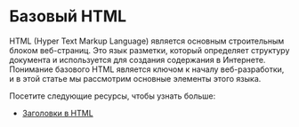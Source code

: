 # Базовый HTML

HTML (Hyper Text Markup Language) является основным строительным блоком веб-страниц. Это язык разметки, который определяет структуру документа и используется для создания содержания в Интернете. Понимание базового HTML является ключом к началу веб-разработки, и в этой статье мы рассмотрим основные элементы этого языка.

Посетите следующие ресурсы, чтобы узнать больше:
- [Заголовки в HTML](2.1%20HTML%20Headings/README.md)